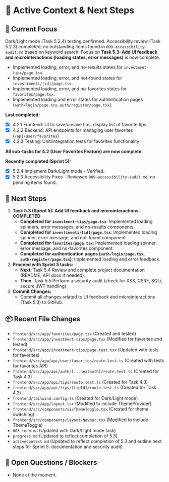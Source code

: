 # 🎯 Active Context & Next Steps

## 🚀 Current Focus
 Dark/Light mode (Task 5.2.4) testing confirmed. Accessibility review (Task 5.2.3) completed; no outstanding items found in `009-accessibility-audit.md` based on keyword search.
Focus on **Task 5.3: Add UI feedback and microinteractions (loading states, error messages)** is now complete.
- Implemented loading, error, and no-results states for `investment-tips/page.tsx`.
- Implemented loading, error, and not-found states for `investimenti/[id]/page.tsx`.
- Implemented loading, error, and no-favorites states for `favorites/page.tsx`.
- Implemented loading and error states for authentication pages (`auth/login/page.tsx`, `auth/register/page.tsx`).

**Last completed:**
- [x] 4.2.1 Frontend: UI to save/unsave tips, display list of favorite tips
- [x] 4.2.2 Backend: API endpoints for managing user favorites (`/api/user/favorites`)
- [x] 4.2.3 Testing: Unit/integration tests for favorites functionality

**All sub-tasks for 4.2 (User Favorites Feature) are now complete.**

**Recently completed (Sprint 5):**
- [x] 5.2.4 Implement Dark/Light mode - Verified.
- [x] 5.2.3 Accessibility Fixes - Reviewed `009-accessibility-audit.md`, no pending items found.

## 📝 Next Steps
1.  **Task 5.3 (Sprint 5): Add UI feedback and microinteractions - COMPLETED**
    *   **Completed for `investment-tips/page.tsx`**: Implemented loading spinners, error messages, and no-results components.
    *   **Completed for `investimenti/[id]/page.tsx`**: Implemented loading spinner, error message, and not-found component.
    *   **Completed for `favorites/page.tsx`**: Implemented loading spinner, error message, and no-favorites component.
    *   **Completed for authentication pages (`auth/login/page.tsx`, `auth/register/page.tsx`)**: Implemented loading and error feedback.
2.  **Proceed with Sprint 5 tasks:**
    *   **Next**: Task 5.4 Review and complete project documentation (README, API docs if needed).
    *   **Then**: Task 5.5 Perform a security audit (check for XSS, CSRF, SQLi, secure JWT handling).
3.  **Commit Changes:**
    *   Commit all changes related to UI feedback and microinteractions (Task 5.3) to GitHub.

## 📦 Recent File Changes
- `frontend/src/app/favorites/page.tsx` (Created and tested)
- `frontend/src/app/investment-tips/page.tsx` (Modified for favorites and tested)
- `frontend/src/app/investment-tips/page.test.tsx` (Updated with tests for favorites)
- `frontend/src/app/api/user/favorites/route.test.ts` (Created with tests for favorites API)
- `frontend/src/app/api/auth/[...nextauth]/route.test.ts` (Created for Task 4.3)
- `frontend/src/app/api/tips/route.test.ts` (Created for Task 4.3)
- `frontend/src/app/api/tips/[tipId]/route.test.ts` (Created for Task 4.3)
- `frontend/tailwind.config.ts` (Created for Dark/Light mode)
- `frontend/src/app/layout.tsx` (Modified to include ThemeProvider)
- `frontend/src/components/ui/ThemeToggle.tsx` (Created for theme switching)
- `frontend/src/components/layout/Navbar.tsx` (Modified to include ThemeToggle)
- `003-todo.md` (Updated with Dark/Light mode task)
- `progress.md` (Updated to reflect completion of 5.3)
- `activeContext.md` (Updated to reflect completion of 5.3 and outline next steps for Sprint 5: documentation and security audit)

## 🤔 Open Questions / Blockers
- None at the moment.